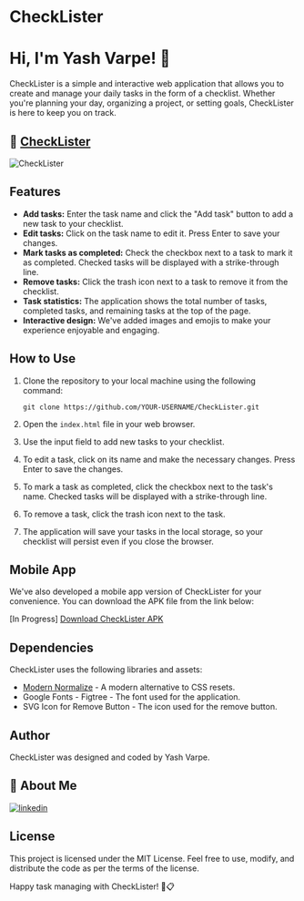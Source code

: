 # CheckLister

# Hi, I'm Yash Varpe! 👋

CheckLister is a simple and interactive web application that allows you to create and manage your daily tasks in the form of a checklist. Whether you're planning your day, organizing a project, or setting goals, CheckLister is here to keep you on track.

## 🔗 [CheckLister](https://yashvarpe05.github.io/CheckLister/)

![CheckLister](https://is5-ssl.mzstatic.com/image/thumb/Purple126/v4/cb/1b/db/cb1bdb28-01c0-c734-62c3-815304e1bd99/AppIcon-0-0-1x_U007emarketing-0-0-0-10-0-0-sRGB-0-0-0-GLES2_U002c0-512MB-85-220-0-0.png/512x512bb.jpg)

## Features

- **Add tasks:** Enter the task name and click the "Add task" button to add a new task to your checklist.
- **Edit tasks:** Click on the task name to edit it. Press Enter to save your changes.
- **Mark tasks as completed:** Check the checkbox next to a task to mark it as completed. Checked tasks will be displayed with a strike-through line.
- **Remove tasks:** Click the trash icon next to a task to remove it from the checklist.
- **Task statistics:** The application shows the total number of tasks, completed tasks, and remaining tasks at the top of the page.
- **Interactive design:** We've added images and emojis to make your experience enjoyable and engaging.

## How to Use

1. Clone the repository to your local machine using the following command:

   ```
   git clone https://github.com/YOUR-USERNAME/CheckLister.git
   ```

2. Open the `index.html` file in your web browser.

3. Use the input field to add new tasks to your checklist.

4. To edit a task, click on its name and make the necessary changes. Press Enter to save the changes.

5. To mark a task as completed, click the checkbox next to the task's name. Checked tasks will be displayed with a strike-through line.

6. To remove a task, click the trash icon next to the task.

7. The application will save your tasks in the local storage, so your checklist will persist even if you close the browser.

## Mobile App

We've also developed a mobile app version of CheckLister for your convenience. You can download the APK file from the link below:

[In Progress]
[Download CheckLister APK](https://example.com/checklister.apk)

## Dependencies

CheckLister uses the following libraries and assets:

- [Modern Normalize](https://github.com/sindresorhus/modern-normalize) - A modern alternative to CSS resets.
- Google Fonts - Figtree - The font used for the application.
- SVG Icon for Remove Button - The icon used for the remove button.

## Author

CheckLister was designed and coded by Yash Varpe.

## 🚀 About Me

[![linkedin](https://img.shields.io/badge/linkedin-0A66C2?style=for-the-badge&logo=linkedin&logoColor=white)](https://www.linkedin.com/in/yash-varpe-960703234/)

## License

This project is licensed under the MIT License. Feel free to use, modify, and distribute the code as per the terms of the license.

Happy task managing with CheckLister! 🚀📋
